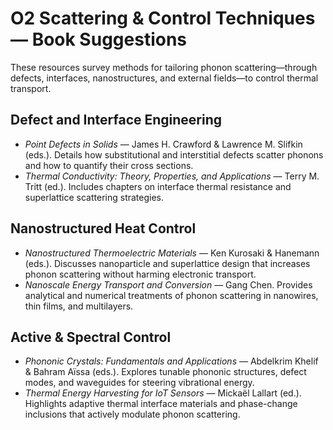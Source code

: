 # O2 Scattering & Control Techniques — Book Suggestions

These resources survey methods for tailoring phonon scattering—through defects, interfaces, nanostructures, and external fields—to control thermal transport.

## Defect and Interface Engineering
- *Point Defects in Solids* — James H. Crawford & Lawrence M. Slifkin (eds.). Details how substitutional and interstitial defects scatter phonons and how to quantify their cross sections.
- *Thermal Conductivity: Theory, Properties, and Applications* — Terry M. Tritt (ed.). Includes chapters on interface thermal resistance and superlattice scattering strategies.

## Nanostructured Heat Control
- *Nanostructured Thermoelectric Materials* — Ken Kurosaki & Hanemann (eds.). Discusses nanoparticle and superlattice design that increases phonon scattering without harming electronic transport.
- *Nanoscale Energy Transport and Conversion* — Gang Chen. Provides analytical and numerical treatments of phonon scattering in nanowires, thin films, and multilayers.

## Active & Spectral Control
- *Phononic Crystals: Fundamentals and Applications* — Abdelkrim Khelif & Bahram Aïssa (eds.). Explores tunable phononic structures, defect modes, and waveguides for steering vibrational energy.
- *Thermal Energy Harvesting for IoT Sensors* — Mickaël Lallart (ed.). Highlights adaptive thermal interface materials and phase-change inclusions that actively modulate phonon scattering.
